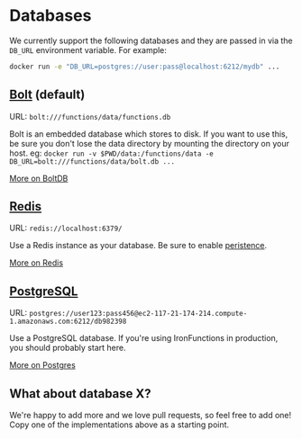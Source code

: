 
# Databases

We currently support the following databases and they are passed in via the `DB_URL` environment variable. For example:

```sh
docker run -e "DB_URL=postgres://user:pass@localhost:6212/mydb" ...
```

## [Bolt](https://github.com/boltdb/bolt) (default)

URL: `bolt:///functions/data/functions.db`

Bolt is an embedded database which stores to disk. If you want to use this, be sure you don't lose the data directory by mounting
the directory on your host. eg: `docker run -v $PWD/data:/functions/data -e DB_URL=bolt:///functions/data/bolt.db ...`

[More on BoltDB](databases/boltdb.md)

## [Redis](http://redis.io/)

URL: `redis://localhost:6379/`

Use a Redis instance as your database. Be sure to enable [peristence](http://redis.io/topics/persistence).

[More on Redis](databases/redis.md)

## [PostgreSQL](http://www.postgresql.org/)

URL: `postgres://user123:pass456@ec2-117-21-174-214.compute-1.amazonaws.com:6212/db982398`

Use a PostgreSQL database. If you're using IronFunctions in production, you should probably start here.

[More on Postgres](databases/postgres.md)

## What about database X?

We're happy to add more and we love pull requests, so feel free to add one! Copy one of the implementations above as a starting point. 

